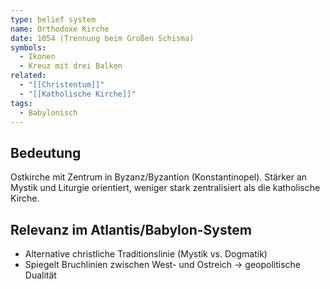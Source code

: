 ```yaml
---
type: belief system
name: Orthodoxe Kirche
date: 1054 (Trennung beim Großen Schisma)
symbols:
  - Ikonen
  - Kreuz mit drei Balken
related:
  - "[[Christentum]]"
  - "[[Katholische Kirche]]"
tags:
  - Babylonisch
---
```


## Bedeutung

Ostkirche mit Zentrum in Byzanz/Byzantion (Konstantinopel). Stärker an Mystik und Liturgie orientiert, weniger stark zentralisiert als die katholische Kirche.

## Relevanz im Atlantis/Babylon-System

- Alternative christliche Traditionslinie (Mystik vs. Dogmatik)  
- Spiegelt Bruchlinien zwischen West- und Ostreich → geopolitische Dualität
